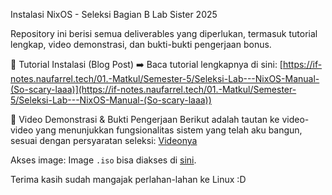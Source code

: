 Instalasi NixOS - Seleksi Bagian B Lab Sister 2025

Repository ini berisi semua deliverables yang diperlukan, termasuk tutorial lengkap, video demonstrasi, dan bukti-bukti pengerjaan bonus.

📝 Tutorial Instalasi (Blog Post)
➡️ Baca tutorial lengkapnya di sini: [https://if-notes.naufarrel.tech/01.-Matkul/Semester-5/Seleksi-Lab---NixOS-Manual-(So-scary-laaa)](https://if-notes.naufarrel.tech/01.-Matkul/Semester-5/Seleksi-Lab---NixOS-Manual-(So-scary-laaa))

🎥 Video Demonstrasi & Bukti Pengerjaan
Berikut adalah tautan ke video-video yang menunjukkan fungsionalitas sistem yang telah aku bangun, sesuai dengan persyaratan seleksi: [Videonya](https://drive.google.com/file/d/1h-_o0_LLNwTDnsEyn1ohXmmNmwOXRoCC/view?usp=sharing)

Akses image: Image `.iso` bisa diakses di [sini](https://drive.google.com/file/d/1LW7FIIOQA4TzGT0ouU8YL2_n6BFmsty6/view?usp=sharing).

Terima kasih sudah mangajak perlahan-lahan ke Linux :D
